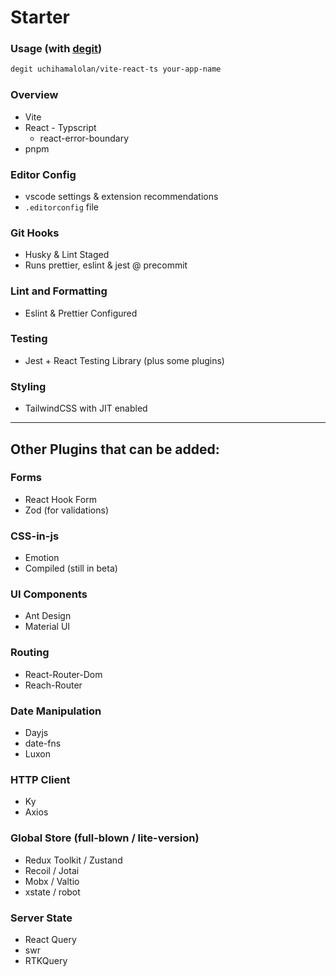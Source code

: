 # Starter

### Usage (with [degit](https://github.com/Rich-Harris/degit))

```bash
degit uchihamalolan/vite-react-ts your-app-name
```

### Overview

- Vite
- React - Typscript
  - react-error-boundary
- pnpm

### Editor Config

- vscode settings & extension recommendations
- `.editorconfig` file

### Git Hooks

- Husky & Lint Staged
- Runs prettier, eslint & jest @ precommit

### Lint and Formatting

- Eslint & Prettier Configured

### Testing

- Jest + React Testing Library (plus some plugins)

### Styling

- TailwindCSS with JIT enabled

---

## Other Plugins that can be added:

### Forms

- React Hook Form
- Zod (for validations)

### CSS-in-js

- Emotion
- Compiled (still in beta)

### UI Components

- Ant Design
- Material UI

### Routing

- React-Router-Dom
- Reach-Router

### Date Manipulation

- Dayjs
- date-fns
- Luxon

### HTTP Client

- Ky
- Axios

### Global Store (full-blown / lite-version)

- Redux Toolkit / Zustand
- Recoil / Jotai
- Mobx / Valtio
- xstate / robot

### Server State

- React Query
- swr
- RTKQuery

<!-- ### Eslint Plugins
- [eslint-plugin-jest-dom](https://testing-library.com/docs/ecosystem-eslint-plugin-jest-dom)
- [typescript-eslint](https://github.com/typescript-eslint/typescript-eslint/tree/master/packages/eslint-plugin) -->
